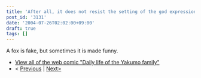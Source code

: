 ```yaml
---
title: 'After all, it does not resist the setting of the god expression ceremony'
post_id: '3131'
date: '2004-07-26T02:02:00+09:00'
draft: true
tags: []
---
```


A fox is fake, but sometimes it is made funny.

*   [View all of the web comic "Daily life of the Yakumo family"](/tag/yakumo-family?order=ASC)
*   < [Previous](/3129) | [Next>](/3132)
